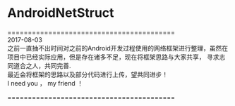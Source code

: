 # AndroidNetStruct
=========================================                                                                                                                   
2017-08-03                                                                                                                                          
之前一直抽不出时间对之前的Android开发过程使用的网络框架进行整理，虽然在项目中已经实际应用，但是存在诸多不足，现在将框架思路与大家共享，
寻求志同道合之人，共同完善.                                                                                                                                          
最近会将框架的思路以及部分代码进行上传，望共同进步！                                                                                                                        
I need you ， my friend ！                                                                                                                                        
                                                                                                                                                                
=========================================                                                                                                                             
